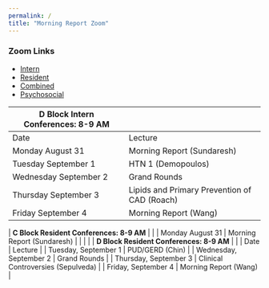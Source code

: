 ```yaml
---
permalink: /
title: "Morning Report Zoom"
---
```

### Zoom Links
- [Intern](https://weillcornell.zoom.us/j/93921635898?pwd=eUdBbTE1aXA4ZEdSTnc0UkR2bmdiQT09)
- [Resident](https://weillcornell.zoom.us/j/97669112958?pwd=TGJGZmlacElHcjZMQ3FpTkRaTXBFQT09)
- [Combined](https://weillcornell.zoom.us/j/98868047198?pwd=c3J6cWdXSEV0Q3EvSWNwdmg3dXIrdz09) 
- [Psychosocial](https://weillcornell.zoom.us/j/208984346?pwd=WEMxYXI5ZkM5T2JYNVZqOEVUZW95dz09)

| **D Block Intern Conferences: 8-9 AM**   |                                              |
|------------------------------------------|----------------------------------------------|
| Date                                     | Lecture                                      |
| Monday August 31                         | Morning Report (Sundaresh)                   |
| Tuesday September 1                      | HTN 1 (Demopoulos)                           |
| Wednesday September 2                    | Grand Rounds                                 |
| Thursday September 3                     | Lipids and Primary Prevention of CAD (Roach) |
| Friday September 4                       | Morning Report (Wang)                        |





| **C Block Resident Conferences: 8-9 AM** |                                          |
| Monday August 31                         | Morning Report (Sundaresh)               |
|                                          |                                          |
| **D Block Resident Conferences: 8-9 AM** |                                          |
| Date                                     | Lecture                                      |
| Tuesday, September 1                     | PUD/GERD (Chin)                              |
| Wednesday, September 2                   | Grand Rounds                                 |
| Thursday, September 3                    | Clinical Controversies (Sepulveda)           |
| Friday, September 4                      | Morning Report (Wang)                        |
